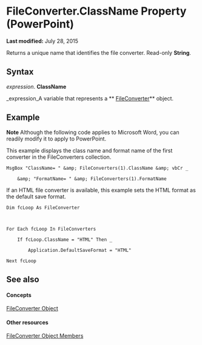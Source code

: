 
# FileConverter.ClassName Property (PowerPoint)

 **Last modified:** July 28, 2015

Returns a unique name that identifies the file converter. Read-only  **String**.

## Syntax

 _expression_. **ClassName**

 _expression_A variable that represents a  ** [FileConverter](6baf5bd8-6644-0784-a049-96c3d733043f.md)** object.


## Example




 **Note**  Although the following code applies to Microsoft Word, you can readily modify it to apply to PowerPoint.

This example displays the class name and format name of the first converter in the FileConverters collection.




```
MsgBox "ClassName= " &amp; FileConverters(1).ClassName &amp; vbCr _

    &amp; "FormatName= " &amp; FileConverters(1).FormatName
```

If an HTML file converter is available, this example sets the HTML format as the default save format.




```
Dim fcLoop As FileConverter



For Each fcLoop In FileConverters

    If fcLoop.ClassName = "HTML" Then _

        Application.DefaultSaveFormat = "HTML"

Next fcLoop
```


## See also


#### Concepts


 [FileConverter Object](6baf5bd8-6644-0784-a049-96c3d733043f.md)
#### Other resources


 [FileConverter Object Members](a9aa2b7a-c8fc-66ca-6e2c-b69da105de50.md)
